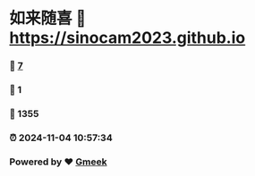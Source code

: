 # 如来随喜 :link: https://sinocam2023.github.io 
### :page_facing_up: [7](https://sinocam2023.github.io/tag.html) 
### :speech_balloon: 1 
### :hibiscus: 1355 
### :alarm_clock: 2024-11-04 10:57:34 
### Powered by :heart: [Gmeek](https://github.com/Meekdai/Gmeek)

